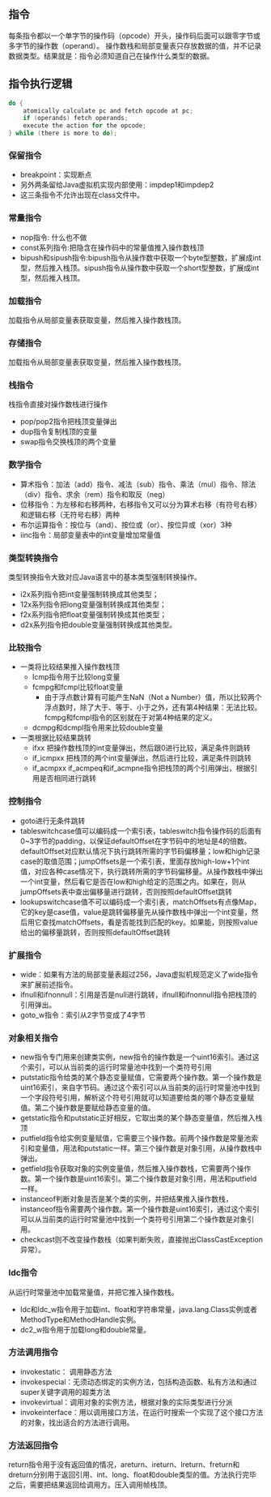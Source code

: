 ## 指令
每条指令都以一个单字节的操作码（opcode）开头，操作码后面可以跟零字节或多字节的操作数（operand）。
操作数栈和局部变量表只存放数据的值，并不记录数据类型。结果就是：指令必须知道自己在操作什么类型的数据。

## 指令执行逻辑
```c
do {
    atomically calculate pc and fetch opcode at pc;
    if (operands) fetch operands;
    execute the action for the opcode;
} while (there is more to do);
```
### 保留指令
- breakpoint：实现断点
- 另外两条留给Java虚拟机实现内部使用：impdep1和impdep2
- 这三条指令不允许出现在class文件中。

### 常量指令
- nop指令: 什么也不做
- const系列指令:把隐含在操作码中的常量值推入操作数栈顶
- bipush和sipush指令:bipush指令从操作数中获取一个byte型整数，扩展成int型，然后推入栈顶。sipush指令从操作数中获取一个short型整数，扩展成int型，然后推入栈顶。

### 加载指令
加载指令从局部变量表获取变量，然后推入操作数栈顶。

### 存储指令
加载指令从局部变量表获取变量，然后推入操作数栈顶。

### 栈指令
栈指令直接对操作数栈进行操作
- pop/pop2指令把栈顶变量弹出
- dup指令复制栈顶的变量
- swap指令交换栈顶的两个变量

### 数学指令
- 算术指令：加法（add）指令、减法（sub）指令、乘法（mul）指令、除法（div）指令、求余（rem）指令和取反（neg）
- 位移指令：为左移和右移两种，右移指令又可以分为算术右移（有符号右移）和逻辑右移（无符号右移）两种
- 布尔运算指令：按位与（and）、按位或（or）、按位异或（xor）3种
- iinc指令：局部变量表中的int变量增加常量值

### 类型转换指令
类型转换指令大致对应Java语言中的基本类型强制转换操作。
- i2x系列指令把int变量强制转换成其他类型；
- 12x系列指令把long变量强制转换成其他类型；
- f2x系列指令把float变量强制转换成其他类型；
- d2x系列指令把double变量强制转换成其他类型。

### 比较指令
- 一类将比较结果推入操作数栈顶
  - lcmp指令用于比较long变量
  - fcmpg和fcmpl比较float变量
    - 由于浮点数计算有可能产生NaN（Not a Number）值，所以比较两个浮点数时，除了大于、等于、小于之外，还有第4种结果：无法比较。fcmpg和fcmpl指令的区别就在于对第4种结果的定义。
  - dcmpg和dcmpl指令用来比较double变量
- 一类根据比较结果跳转
  - ifxx 把操作数栈顶的int变量弹出，然后跟0进行比较，满足条件则跳转
  - if_icmpxx 把栈顶的两个int变量弹出，然后进行比较，满足条件则跳转
  - if_acmpxx if_acmpeq和if_acmpne指令把栈顶的两个引用弹出，根据引用是否相同进行跳转

### 控制指令
- goto进行无条件跳转
- tableswitchcase值可以编码成一个索引表，tableswitch指令操作码的后面有0~3字节的padding，以保证defaultOffset在字节码中的地址是4的倍数。defaultOffset对应默认情况下执行跳转所需的字节码偏移量；low和high记录case的取值范围；jumpOffsets是一个索引表，里面存放high-low+1个int值，对应各种case情况下，执行跳转所需的字节码偏移量。从操作数栈中弹出一个int变量，然后看它是否在low和high给定的范围之内。如果在，则从jumpOffsets表中查出偏移量进行跳转，否则按照defaultOffset跳转
- lookupswitchcase值不可以编码成一个索引表，matchOffsets有点像Map，它的key是case值，value是跳转偏移量先从操作数栈中弹出一个int变量，然后用它查找matchOffsets，看是否能找到匹配的key。如果能，则按照value给出的偏移量跳转，否则按照defaultOffset跳转

### 扩展指令
- wide：如果有方法的局部变量表超过256，Java虚拟机规范定义了wide指令来扩展前述指令。
- ifnull和ifnonnull：引用是否是null进行跳转，ifnull和ifnonnull指令把栈顶的引用弹出。
- goto_w指令：索引从2字节变成了4字节

### 对象相关指令
- new指令专门用来创建类实例，new指令的操作数是一个uint16索引。通过这个索引，可以从当前类的运行时常量池中找到一个类符号引用
- putstatic指令给类的某个静态变量赋值，它需要两个操作数。第一个操作数是uint16索引，来自字节码。通过这个索引可以从当前类的运行时常量池中找到一个字段符号引用，解析这个符号引用就可以知道要给类的哪个静态变量赋值。第二个操作数是要赋给静态变量的值。
- getstatic指令和putstatic正好相反，它取出类的某个静态变量值，然后推入栈顶
- putfield指令给实例变量赋值，它需要三个操作数。前两个操作数是常量池索引和变量值，用法和putstatic一样。第三个操作数是对象引用，从操作数栈中弹出。
- getfield指令获取对象的实例变量值，然后推入操作数栈，它需要两个操作数。第一个操作数是uint16索引。第二个操作数是对象引用，用法和putfield一样。
- instanceof判断对象是否是某个类的实例，并把结果推入操作数栈，instanceof指令需要两个操作数。第一个操作数是uint16索引，通过这个索引可以从当前类的运行时常量池中找到一个类符号引用第二个操作数是对象引用。
- checkcast则不改变操作数栈（如果判断失败，直接抛出ClassCastException异常）。

### ldc指令
从运行时常量池中加载常量值，并把它推入操作数栈。
- ldc和ldc_w指令用于加载int、float和字符串常量，java.lang.Class实例或者MethodType和MethodHandle实例。
- dc2_w指令用于加载long和double常量。

### 方法调用指令
- invokestatic： 调用静态方法
- invokespecial：无须动态绑定的实例方法，包括构造函数、私有方法和通过super关键字调用的超类方法
- invokevirtual：调用对象的实例方法，根据对象的实际类型进行分派
- invokeinterface：用以调用接口方法，在运行时搜索一个实现了这个接口方法的对象，找出适合的方法进行调用。
### 方法返回指令
return指令用于没有返回值的情况，areturn、ireturn、lreturn、freturn和dreturn分别用于返回引用、int、long、float和double类型的值。方法执行完毕之后，需要把结果返回给调用方。压入调用帧栈顶。